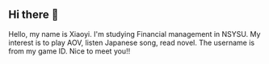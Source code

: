 ## Hi there 👋

<!--
**xiaoyi012/xiaoyi012** is a ✨ _special_ ✨ repository because its `README.md` (this file) appears on your GitHub profile.

Here are some ideas to get you started:

- 🔭 I’m currently working on ...
- 🌱 I’m currently learning ...
- 👯 I’m looking to collaborate on ...
- 🤔 I’m looking for help with ...
- 💬 Ask me about ...
- 📫 How to reach me: ...
- 😄 Pronouns: ...
- ⚡ Fun fact: ...
-->
Hello, my name is Xiaoyi.
I'm studying Financial management in NSYSU.
My interest is to play AOV, listen Japanese song, read novel.
The username is from my game ID.
Nice to meet you!!

